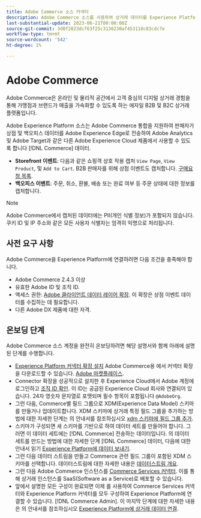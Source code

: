 ```yaml
---
title: Adobe Commerce 소스 커넥터
description: Adobe Commerce 소스를 사용하여 상거래 데이터를 Experience Platform으로 가져오는 방법에 대해 알아봅니다.
last-substantial-update: 2023-06-21T00:00:00Z
source-git-commit: 3d0f2823dcf63f25c3136230af453118c83cdc7e
workflow-type: tm+mt
source-wordcount: '542'
ht-degree: 1%

---
```


# Adobe Commerce

Adobe Commerce은 온라인 및 물리적 공간에서 고객 중심의 디지털 상거래 경험을 통해 가맹점과 브랜드가 매출을 가속화할 수 있도록 하는 애자일 B2B 및 B2C 상거래 플랫폼입니다.

Adobe Experience Platform 소스는 Adobe Commerce 통합을 지원하여 판매자가 상점 및 백오피스 데이터를 Adobe Experience Edge로 전송하여 Adobe Analytics 및 Adobe Target과 같은 다른 Adobe Experience Cloud 제품에서 사용할 수 있도록 합니다 [!DNL Commerce] 데이터.

* **Storefront 이벤트**: 다음과 같은 쇼핑객 상호 작용 캡처 `View Page`, `View Product`, 및 `Add to Cart`. B2B 판매자를 위해 상점 이벤트도 캡처합니다. [구매요청 목록](<https://experienceleague.adobe.com/docs/commerce-admin/b2b/requisition-lists/requisition-lists.html>).
* **백오피스 이벤트**: 주문, 취소, 환불, 배송 또는 완료 여부 등 주문 상태에 대한 정보를 캡처합니다.

>[!NOTE]
>
>Adobe Commerce에서 캡처된 데이터에는 PII(개인 식별 정보)가 포함되지 않습니다. 쿠키 ID 및 IP 주소와 같은 모든 사용자 식별자는 엄격히 익명으로 처리됩니다.

## 사전 요구 사항

Adobe Commerce을 Experience Platform에 연결하려면 다음 조건을 충족해야 합니다.

* Adobe Commerce 2.4.3 이상
* 유효한 Adobe ID 및 조직 ID.
* 액세스 권한: [Adobe 클라이언트 데이터 레이어 확장](../../../tags/extensions/client/client-data-layer/overview.md). 이 확장은 상점 이벤트 데이터를 수집하는 데 필요합니다.
* 다른 Adobe DX 제품에 대한 자격.

## 온보딩 단계

Adobe Commerce 소스 계정을 완전히 온보딩하려면 해당 설명서와 함께 아래에 설명된 단계를 수행합니다.

* [Experience Platform 커넥터 확장 설치](https://experienceleague.adobe.com/docs/commerce-merchant-services/experience-platform-connector/fundamentals/install.html) Adobe Commerce용 에서 커넥터 확장을 다운로드할 수 있습니다. [Adobe 마켓플레이스](https://commercemarketplace.adobe.com/magento-experience-platform-connector.html).
* Connector 확장을 성공적으로 설치한 후 Experience Cloud에서 Adobe 계정에 로그인하고 [조직 ID 확인](https://experienceleague.adobe.com/docs/core-services/interface/administration/organizations.html?lang=en#concept_EA8AEE5B02CF46ACBDAD6A8508646255). 이 ID는 공급된 Experience Cloud 회사와 연결되어 있습니다. 24자 영숫자 문자열로 포맷되며 필수 항목이 포함됩니다 `@AdobeOrg`.
* 그런 다음, Commerce별 필드 그룹으로 XDM(Experience Data Model) 스키마를 만들거나 업데이트합니다. XDM 스키마에 상거래 특정 필드 그룹을 추가하는 방법에 대한 자세한 단계는 의 안내서를 참조하십시오 [xdm 스키마에 필드 그룹 추가](https://experienceleague.adobe.com/docs/commerce-merchant-services/experience-platform-connector/fundamentals/update-xdm.html).
* 스키마가 구성되면 새 스키마를 기반으로 하여 데이터 세트를 만들어야 합니다. 그러면 이 데이터 세트에는 [!DNL Commerce] 전송하는 데이터입니다. 의 데이터 세트를 만드는 방법에 대한 자세한 단계 [!DNL Commerce] 데이터, 다음에 대한 안내서 읽기 [Experience Platform에 데이터 보내기](https://experienceleague.adobe.com/docs/platform-learn/implement-mobile-sdk/experience-cloud/platform.html?lang=en#create-a-dataset).
* 그런 다음 데이터 스트림을 만들고 Commerce 관련 필드 그룹이 포함된 XDM 스키마를 선택합니다. 데이터스트림에 대한 자세한 내용은 [데이터스트림 개요](https://experienceleague.adobe.com/docs/experience-platform/datastreams/overview.html?lang=ko-KR).
* 그런 다음 Adobe Commerce 인스턴스를 [Commerce Services 커넥터](https://experienceleague.adobe.com/docs/commerce-merchant-services/user-guides/integration-services/saas.html). 이를 통해 상거래 인스턴스를 SaaS(Software as a Service)로 배포할 수 있습니다.
* 앞에서 설명한 모든 구성이 완료되면 이제 를 사용하여 Commerce Services 커넥터와 Experience Platform 커넥터를 모두 구성하여 Experience Platform에 연결할 수 있습니다. [!DNL Commerce Admin]. 이 마지막 단계에 대한 자세한 내용은 의 안내서를 참조하십시오 [Experience Platform에 상거래 데이터 연결](https://experienceleague.adobe.com/docs/commerce-merchant-services/experience-platform-connector/fundamentals/connect-data.html).
